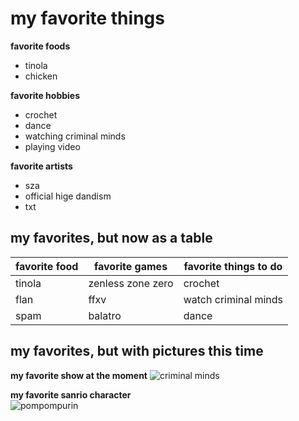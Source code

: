 # my favorite things

**favorite foods**
- tinola
- chicken 

**favorite hobbies**
- crochet
- dance
- watching criminal minds
- playing video

**favorite artists**
- sza
- official hige dandism
- txt

## my favorites, but now as a table
| **favorite food** | **favorite games** | **favorite things to do** | 
| ----------------- | ------------------ | --------------------------| 
| tinola | zenless zone zero | crochet | 
| flan | ffxv | watch criminal minds | 
| spam | balatro | dance | 

## my favorites, but with pictures this time
**my favorite show at the moment**
![criminal minds](https://www.serienjunkies.de/assets/images/33/73/33073732-serienposter-von-criminal-minds-cbs-3zfe.jpg)

**my favorite sanrio character**  
![pompompurin](https://static.wikia.nocookie.net/hellokitty/images/3/30/Sanrio_Characters_Pompompurin_Image006.png/revision/latest/scale-to-width-down/250?cb=20170401200050)
